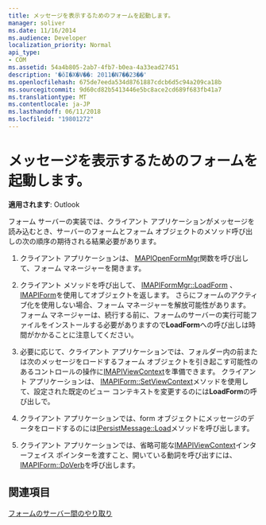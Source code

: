 ```yaml
---
title: メッセージを表示するためのフォームを起動します。
manager: soliver
ms.date: 11/16/2014
ms.audience: Developer
localization_priority: Normal
api_type:
- COM
ms.assetid: 54a4b805-2ab7-4fb7-b0ea-4a33ead27451
description: '�ŏI�X�V��: 2011�N7��23��'
ms.openlocfilehash: 675de7eeda534d8761887cdcb6d5c94a209ca18b
ms.sourcegitcommit: 9d60cd82b5413446e5bc8ace2cd689f683fb41a7
ms.translationtype: MT
ms.contentlocale: ja-JP
ms.lasthandoff: 06/11/2018
ms.locfileid: "19801272"
---
```

# <a name="launching-a-form-to-read-a-message"></a>メッセージを表示するためのフォームを起動します。

  
  
**適用されます**: Outlook 
  
フォーム サーバーの実装では、クライアント アプリケーションがメッセージを読み込むとき、サーバーのフォームとフォーム オブジェクトのメソッド呼び出しの次の順序の期待される結果必要があります。
  
1. クライアント アプリケーションは、 [MAPIOpenFormMgr](mapiopenformmgr.md)関数を呼び出して、フォーム マネージャーを開きます。 
    
2. クライアント メソッドを呼び出して、 [IMAPIFormMgr::LoadForm](imapiformmgr-loadform.md) 、 [IMAPIForm](imapiformiunknown.md)を使用してオブジェクトを返します。 さらにフォームのアクティブ化を使用しない場合、フォーム マネージャーを解放可能性があります。 フォーム マネージャーは、続行する前に、フォームのサーバーの実行可能ファイルをインストールする必要がありますので**LoadForm**への呼び出しは時間がかかることに注意してください。 
    
3. 必要に応じて、クライアント アプリケーションでは、フォルダー内の前または次のメッセージをロードするフォーム オブジェクトを引き起こす可能性のあるコントロールの操作に[IMAPIViewContext](imapiviewcontextiunknown.md)を準備できます。 クライアント アプリケーションは、 [IMAPIForm::SetViewContext](imapiform-setviewcontext.md)メソッドを使用して、設定された既定のビュー コンテキストを変更するのには**LoadForm**の呼び出しで。 
    
4. クライアント アプリケーションでは、form オブジェクトにメッセージのデータをロードするのには[IPersistMessage::Load](ipersistmessage-load.md)メソッドを呼び出します。 
    
5. クライアント アプリケーションでは、省略可能な[IMAPIViewContext](imapiviewcontextiunknown.md)インターフェイス ポインターを渡すこと、開いている動詞を呼び出すには、 [IMAPIForm::DoVerb](imapiform-doverb.md)を呼び出します。 
    
## <a name="see-also"></a>関連項目



[フォームのサーバー間のやり取り](form-server-interactions.md)

